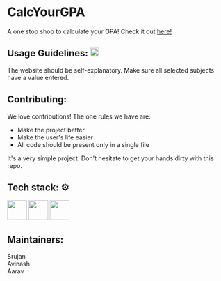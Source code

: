 # CalcYourGPA
A one stop shop to calculate your GPA! Check it out [here!](https://acmpesuecc.github.io/calcyourgpa/index.html)

## Usage Guidelines: <img src = "https://www.shareicon.net/data/512x512/2017/01/23/874885_book_512x512.png" width = "20" height = "20">
The website should be self-explanatory. Make sure all selected subjects have a value entered.

## Contributing:
We love contributions! The one rules we have are:
- Make the project better
- Make the user's life easier
- All code should be present only in a single file

It's a very simple project. Don't hesitate to get your hands dirty with this repo.

## Tech stack: ⚙
<img src = "https://www.freeiconspng.com/uploads/html5-icon-9.jpg" width="45" height="45">

<img src = "https://cdn.freebiesupply.com/logos/large/2x/css3-logo-png-transparent.png" width="45" height="45">

<img src = "https://www.freepnglogos.com/uploads/javascript-png/png-javascript-badge-picture-8.png" width="45" height="45">

## Maintainers: 
Srujan<br>Avinash<br>Aarav
